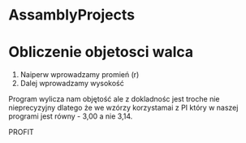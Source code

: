# AssamblyProjects

# Obliczenie objetosci walca

1. Naiperw wprowadzamy promień (r)
2. Dalej wprowadzamy wysokość

Program wylicza nam objętość ale z dokladnośc jest troche nie nieprecyzyjny dlatego że we wzórzy korzystamai z PI który w naszej programi jest równy - 3,00
a nie 3,14.

PROFIT
